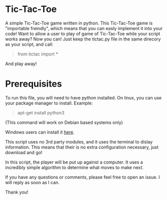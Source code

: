 # Tic-Tac-Toe
A simple Tic-Tac-Toe game written in python.
This Tic-Tac-Toe game is "importable freindly", which means that you can easly implement it into your code!
Want to allow a user to play of game of Tic-Tac-Toe while your script works away? Now you can!
Just keep the tictac.py file in the same direcory as your script, and call:
>from tictac import *

And play away!

# Prerequisites

To run this file, you will need to have python installed. On linux, you can use your package manager to install. Example:
>apt-get install python3

(This command will work on Debian based systems only)

Windows users can install it [here](https://www.python.org/downloads/release/python-371/).

This script uses no 3rd party modules, and it uses the terminal to dislay information. This means that their is no extra configuration necessary, just download and go!

In this script, the player will be put up against a computer. It uses a incredibly simple algorithm to determine what moves to make next.

If you have any questions or comments, please feel free to open an issue. I will reply as soon as I can.

Thank you!

